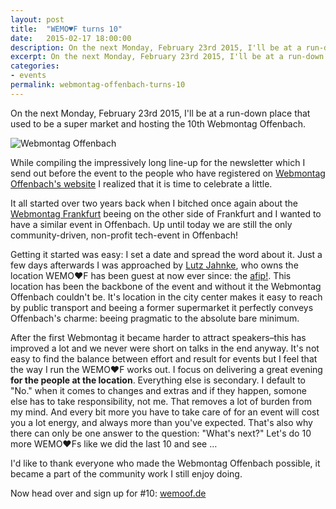 ```yaml
---
layout: post
title:  "WEMO♥F turns 10"
date:   2015-02-17 18:00:00
description: On the next Monday, February 23rd 2015, I'll be at a run-down place that used to be a super market and hosting the 10th Webmontag Offenbach.
excerpt: On the next Monday, February 23rd 2015, I'll be at a run-down place that used to be a super market and hosting the 10th Webmontag Offenbach.
categories:
- events
permalink: webmontag-offenbach-turns-10
---
```


On the next Monday, February 23rd 2015, I'll be at a run-down place that used to be a super market and hosting the 10th Webmontag Offenbach.

![Webmontag Offenbach](http://farm6.staticflickr.com/5330/9352013973_1d98f9506d_b.jpg)

While compiling the impressively long line-up for the newsletter which I send out before the event to the people who have registered on [Webmontag Offenbach's website](http://wemoof.de) I realized that it is time to celebrate a little.

It all started over two years back when I bitched once again about the [Webmontag Frankfurt](http://wmfra.de/) beeing on the other side of Frankfurt and I wanted to have a similar event in Offenbach. Up until today we are still the only community-driven, non-profit tech-event in Offenbach!

Getting it started was easy: I set a date and spread the word about it. Just a few days afterwards I was approached by [Lutz Jahnke](http://jahnkedesign.com/), who owns the location WEMO♥F has been guest at now ever since: the [afip!](http://www.afip-hessen.de/). This location has been the backbone of the event and without it the Webmontag Offenbach couldn't be. It's location in the city center makes it easy to reach by public transport and beeing a former supermarket it perfectly conveys Offenbach's charme: beeing pragmatic to the absolute bare minimum.

After the first Webmontag it became harder to attract speakers–this has improved a lot and we never were short on talks in the end anyway. It's not easy to find the balance between effort and result for events but I feel that the way I run the WEMO♥F  works out. I focus on delivering a great evening **for the people at the location**. Everything else is secondary. I default to "No." when it comes to changes and extras and if they happen, somone else has to take responsibility, not me. That removes a lot of burden from my mind. And every bit more you have to take care of for an event will cost you a lot energy, and always more than you've expected. That's also why there can only be one answer to the question: "What's next?" Let's do 10 more WEMO♥Fs like we did the last 10 and see …

I'd like to thank everyone who made the Webmontag Offenbach possible, it became a part of the community work I still enjoy doing.

Now head over and sign up for #10: [wemoof.de](http://wemoof.de/)
